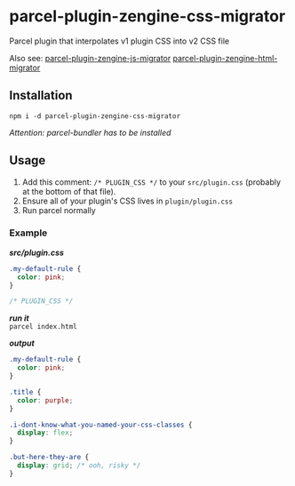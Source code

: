 # parcel-plugin-zengine-css-migrator

Parcel plugin that interpolates v1 plugin CSS into v2 CSS file

Also see:
[parcel-plugin-zengine-js-migrator](https://github.com/tehpsalmist/parcel-plugin-zengine-js-migrator)
[parcel-plugin-zengine-html-migrator](https://github.com/tehpsalmist/parcel-plugin-zengine-html-migrator)

## Installation

`npm i -d parcel-plugin-zengine-css-migrator`

_Attention: parcel-bundler has to be installed_

## Usage
 
1. Add this comment: `/* PLUGIN_CSS */` to your `src/plugin.css` (probably at the bottom of that file).
2. Ensure all of your plugin's CSS lives in `plugin/plugin.css`
3. Run parcel normally

### Example

_**src/plugin.css**_

```css
.my-default-rule {
  color: pink;
}

/* PLUGIN_CSS */
```

_**run it**_  
`parcel index.html`

_**output**_

```css
.my-default-rule {
  color: pink;
}

.title {
  color: purple;
}

.i-dont-know-what-you-named-your-css-classes {
  display: flex;
}

.but-here-they-are {
  display: grid; /* ooh, risky */
}
```
